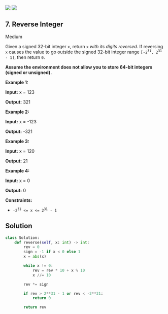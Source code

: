 [![](https://img.shields.io/github/stars/javadev/LeetCode-in-All?label=Stars&style=flat-square)](https://github.com/javadev/LeetCode-in-All)
[![](https://img.shields.io/github/forks/javadev/LeetCode-in-All?label=Fork%20me%20on%20GitHub%20&style=flat-square)](https://github.com/javadev/LeetCode-in-All/fork)

## 7\. Reverse Integer

Medium

Given a signed 32-bit integer `x`, return `x` _with its digits reversed_. If reversing `x` causes the value to go outside the signed 32-bit integer range <code>[-2<sup>31</sup>, 2<sup>31</sup> - 1]</code>, then return `0`.

**Assume the environment does not allow you to store 64-bit integers (signed or unsigned).**

**Example 1:**

**Input:** x = 123

**Output:** 321 

**Example 2:**

**Input:** x = -123

**Output:** -321 

**Example 3:**

**Input:** x = 120

**Output:** 21 

**Example 4:**

**Input:** x = 0

**Output:** 0 

**Constraints:**

*   <code>-2<sup>31</sup> <= x <= 2<sup>31</sup> - 1</code>



## Solution

```python
class Solution:
    def reverse(self, x: int) -> int:
        rev = 0
        sign = -1 if x < 0 else 1
        x = abs(x)

        while x != 0:
            rev = rev * 10 + x % 10
            x //= 10

        rev *= sign

        if rev > 2**31 - 1 or rev < -2**31:
            return 0

        return rev
```